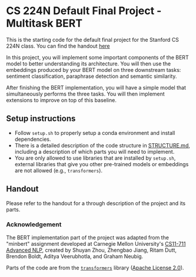 # CS 224N Default Final Project - Multitask BERT

This is the starting code for the default final project for the Stanford CS 224N class. You can find the handout [here](https://web.stanford.edu/class/cs224n/project/default-final-project-bert-handout.pdf)

In this project, you will implement some important components of the BERT model to better understanding its architecture. 
You will then use the embeddings produced by your BERT model on three downstream tasks: sentiment classification, paraphrase detection and semantic similarity.

After finishing the BERT implementation, you will have a simple model that simultaneously performs the three tasks.
You will then implement extensions to improve on top of this baseline.

## Setup instructions

* Follow `setup.sh` to properly setup a conda environment and install dependencies.
* There is a detailed description of the code structure in [STRUCTURE.md](./STRUCTURE.md), including a description of which parts you will need to implement.
* You are only allowed to use libraries that are installed by `setup.sh`, external libraries that give you other pre-trained models or embeddings are not allowed (e.g., `transformers`).

## Handout

Please refer to the handout for a through description of the project and its parts.

### Acknowledgement

The BERT implementation part of the project was adapted from the "minbert" assignment developed at Carnegie Mellon University's [CS11-711 Advanced NLP](http://phontron.com/class/anlp2021/index.html),
created by Shuyan Zhou, Zhengbao Jiang, Ritam Dutt, Brendon Boldt, Aditya Veerubhotla, and Graham Neubig.

Parts of the code are from the [`transformers`](https://github.com/huggingface/transformers) library ([Apache License 2.0](./LICENSE)).
